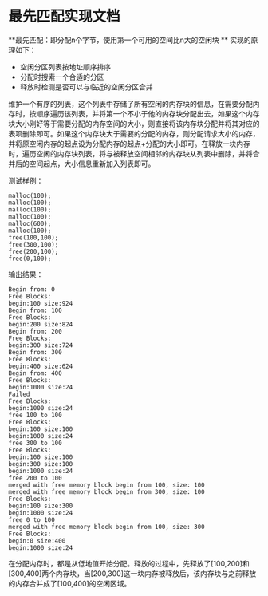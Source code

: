 # 最先匹配实现文档


**最先匹配：即分配n个字节，使用第一个可用的空间比n大的空闲块  **
实现的原理如下： 

* 空闲分区列表按地址顺序排序
* 分配时搜索一个合适的分区
* 释放时检测是否可以与临近的空闲分区合并

维护一个有序的列表，这个列表中存储了所有空闲的内存块的信息，在需要分配内存时，按顺序遍历该列表，并将第一个不小于他的内存块分配出去，如果这个内存块大小刚好等于需要分配的内存空间的大小，则直接将该内存块分配并将其对应的表项删除即可。如果这个内存块大于需要的分配的内存，则分配请求大小的内存，并将原空闲内存的起点设为分配内存的起点+分配的大小即可。在释放一块内存时，遍历空闲的内存块列表，将与被释放空间相邻的内存块从列表中删除，并将合并后的空间起点，大小信息重新加入列表即可。

测试样例： 

	malloc(100);  
	malloc(100);  
	malloc(100);   
	malloc(100);  
	malloc(600); 
	malloc(100); 
	free(100,100); 
	free(300,100); 
	free(200,100); 
	free(0,100); 

输出结果：  

	Begin from: 0
	Free Blocks:
	begin:100 size:924
	Begin from: 100
	Free Blocks:
	begin:200 size:824
	Begin from: 200
	Free Blocks:
	begin:300 size:724
	Begin from: 300
	Free Blocks:
	begin:400 size:624
	Begin from: 400
	Free Blocks:
	begin:1000 size:24
	Failed
	Free Blocks:
	begin:1000 size:24
	free 100 to 100
	Free Blocks:
	begin:100 size:100
	begin:1000 size:24
	free 300 to 100
	Free Blocks:
	begin:100 size:100
	begin:300 size:100
	begin:1000 size:24
	free 200 to 100
	merged with free memory block begin from 100, size: 100
	merged with free memory block begin from 300, size: 100
	Free Blocks:
	begin:100 size:300
	begin:1000 size:24
	free 0 to 100
	merged with free memory block begin from 100, size: 300
	Free Blocks:
	begin:0 size:400
	begin:1000 size:24
	
在分配内存时，都是从低地值开始分配。释放的过程中，先释放了[100,200]和[300,400]两个内存块，当[200,300]这一块内存被释放后，该内存块与之前释放的内存合并成了[100,400]的空闲区域。

